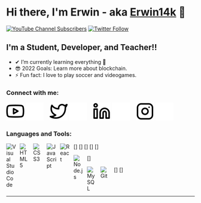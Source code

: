 # Hi there, I'm Erwin - aka [Erwin14k][youtube] 👋 

[![YouTube Channel Subscribers](https://img.shields.io/youtube/channel/subscribers/UCJoM8gUPANCyye6l-1mUR0A?logo=youtube&logoColor=red&style=for-the-badge)][youtube]
[![Twitter Follow](https://img.shields.io/twitter/follow/Erwin_14k?color=1DA1F2&logo=twitter&style=for-the-badge)](https://twitter.com/intent/follow?original_referer=https%3A%2F%2Fgithub.com%Erwin_14k&screen_name=Erwin_14k)


## I'm a Student, Developer, and Teacher!!


- ✔ I’m currently learning everything 🤣
- 😎 2022 Goals: Learn more about blockchain.
- ⚡ Fun fact: I love to play soccer and videogames.


### Connect with me:


[![website](./img/youtube-light.svg)](https://youtube.com/channel/UCJoM8gUPANCyye6l-1mUR0A#gh-light-mode-only)
[![website](./img/youtube-dark.svg)](https://youtube.com/channel/UCJoM8gUPANCyye6l-1mUR0A#gh-dark-mode-only)
&nbsp;&nbsp;
[![website](./img/twitter-light.svg)](https://twitter.com/Erwin_14k#gh-light-mode-only)
[![website](./img/twitter-dark.svg)](https://twitter.com/Erwin_14k#gh-dark-mode-only)
&nbsp;&nbsp;
[![website](./img/linkedin-light.svg)](https://linkedin.com/in/Erwin14k#gh-light-mode-only)
[![website](./img/linkedin-dark.svg)](https://linkedin.com/in/Erwin14k#gh-dark-mode-only)
&nbsp;&nbsp;
[![website](./img/instagram-light.svg)](https://instagram.com/Erwin14k#gh-light-mode-only)
[![website](./img/instagram-dark.svg)](https://instagram.com/Erwin14k#gh-dark-mode-only)

### Languages and Tools:

[<img align="left" alt="Visual Studio Code" width="26px" src="https://cdn.jsdelivr.net/gh/devicons/devicon/icons/vscode/vscode-original.svg" style="padding-right:10px;" />]
[<img align="left" alt="HTML5" width="26px" src="https://cdn.jsdelivr.net/gh/devicons/devicon/icons/html5/html5-original.svg" style="padding-right:10px;" />]
[<img align="left" alt="CSS3" width="26px" src="https://cdn.jsdelivr.net/gh/devicons/devicon/icons/css3/css3-original.svg" style="padding-right:10px;" />]
[<img align="left" alt="JavaScript" width="26px" src="https://cdn.jsdelivr.net/gh/devicons/devicon/icons/javascript/javascript-original.svg" style="padding-right:10px;" />]
[<img align="left" alt="React" width="26px" src="https://cdn.jsdelivr.net/gh/devicons/devicon/icons/react/react-original.svg" style="padding-right:10px;" />]


[<img align="left" alt="Node.js" width="26px" src="https://cdn.jsdelivr.net/gh/devicons/devicon/icons/nodejs/nodejs-original.svg" style="padding-right:10px;" />]

[<img align="left" alt="MySQL" width="26px" src="https://cdn.jsdelivr.net/gh/devicons/devicon/icons/mysql/mysql-original.svg" style="padding-right:10px;" />]
[<img align="left" alt="Git" width="26px" src="https://cdn.jsdelivr.net/gh/devicons/devicon/icons/git/git-original.svg" style="padding-right:10px;" />]


<br />
<br />

---
[twitter]: https://twitter.com/Erwin_14k
[youtube]: https://www.youtube.com/channel/UCJoM8gUPANCyye6l-1mUR0A
[instagram]: https://instagram.com/Erwin14k
[linkedin]: https://www.linkedin.com/in/erwin14k
